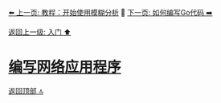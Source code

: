 [⬅️ 上一页: 教程：开始使用模糊分析](教程：开始使用模糊分析.md) 🚦 [下一页: 如何编写Go代码 ➡️](如何编写Go代码.md)

[返回上一级: 入门 ⬆️](../入门.md)

# [编写网络应用程序](编写网络应用程序.md)

[返回顶部 🔝](#编写网络应用程序)